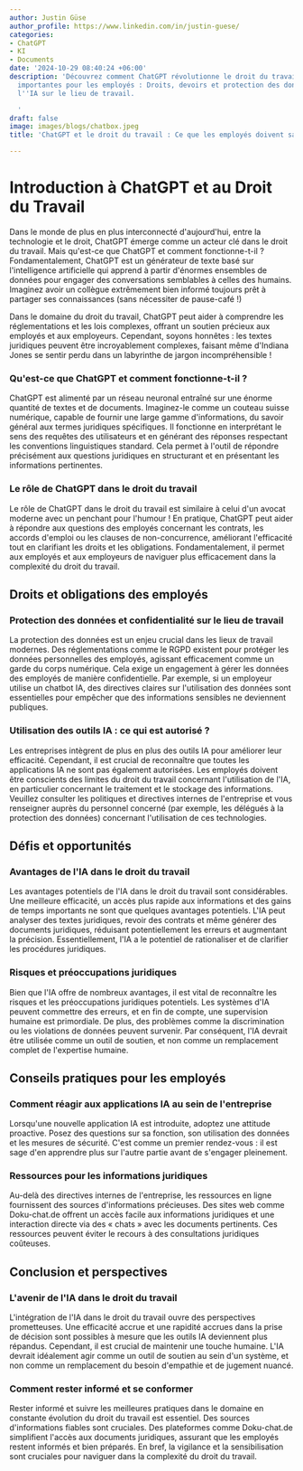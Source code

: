 ```yaml
---
author: Justin Güse
author_profile: https://www.linkedin.com/in/justin-guese/
categories:
- ChatGPT
- KI
- Documents
date: '2024-10-29 08:40:24 +06:00'
description: 'Découvrez comment ChatGPT révolutionne le droit du travail ! Informations
  importantes pour les employés : Droits, devoirs et protection des données concernant
  l''IA sur le lieu de travail.

  '
draft: false
image: images/blogs/chatbox.jpeg
title: 'ChatGPT et le droit du travail : Ce que les employés doivent savoir'

---
```

# Introduction à ChatGPT et au Droit du Travail

Dans le monde de plus en plus interconnecté d'aujourd'hui, entre la technologie et le droit, ChatGPT émerge comme un acteur clé dans le droit du travail.  Mais qu'est-ce que ChatGPT et comment fonctionne-t-il ?  Fondamentalement, ChatGPT est un générateur de texte basé sur l'intelligence artificielle qui apprend à partir d'énormes ensembles de données pour engager des conversations semblables à celles des humains. Imaginez avoir un collègue extrêmement bien informé toujours prêt à partager ses connaissances (sans nécessiter de pause-café !)

Dans le domaine du droit du travail, ChatGPT peut aider à comprendre les réglementations et les lois complexes, offrant un soutien précieux aux employés et aux employeurs. Cependant, soyons honnêtes : les textes juridiques peuvent être incroyablement complexes, faisant même d'Indiana Jones se sentir perdu dans un labyrinthe de jargon incompréhensible !

### Qu'est-ce que ChatGPT et comment fonctionne-t-il ?

ChatGPT est alimenté par un réseau neuronal entraîné sur une énorme quantité de textes et de documents.  Imaginez-le comme un couteau suisse numérique, capable de fournir une large gamme d'informations, du savoir général aux termes juridiques spécifiques. Il fonctionne en interprétant le sens des requêtes des utilisateurs et en générant des réponses respectant les conventions linguistiques standard.  Cela permet à l'outil de répondre précisément aux questions juridiques en structurant et en présentant les informations pertinentes.


### Le rôle de ChatGPT dans le droit du travail

Le rôle de ChatGPT dans le droit du travail est similaire à celui d'un avocat moderne avec un penchant pour l'humour ! En pratique, ChatGPT peut aider à répondre aux questions des employés concernant les contrats, les accords d'emploi ou les clauses de non-concurrence, améliorant l'efficacité tout en clarifiant les droits et les obligations.  Fondamentalement, il permet aux employés et aux employeurs de naviguer plus efficacement dans la complexité du droit du travail.

## Droits et obligations des employés

### Protection des données et confidentialité sur le lieu de travail

La protection des données est un enjeu crucial dans les lieux de travail modernes. Des réglementations comme le RGPD existent pour protéger les données personnelles des employés, agissant efficacement comme un garde du corps numérique. Cela exige un engagement à gérer les données des employés de manière confidentielle. Par exemple, si un employeur utilise un chatbot IA, des directives claires sur l'utilisation des données sont essentielles pour empêcher que des informations sensibles ne deviennent publiques.

### Utilisation des outils IA : ce qui est autorisé ?

Les entreprises intègrent de plus en plus des outils IA pour améliorer leur efficacité. Cependant, il est crucial de reconnaître que toutes les applications IA ne sont pas également autorisées. Les employés doivent être conscients des limites du droit du travail concernant l'utilisation de l'IA, en particulier concernant le traitement et le stockage des informations. Veuillez consulter les politiques et directives internes de l'entreprise et vous renseigner auprès du personnel concerné (par exemple, les délégués à la protection des données) concernant l'utilisation de ces technologies.


## Défis et opportunités

### Avantages de l'IA dans le droit du travail

Les avantages potentiels de l'IA dans le droit du travail sont considérables. Une meilleure efficacité, un accès plus rapide aux informations et des gains de temps importants ne sont que quelques avantages potentiels. L'IA peut analyser des textes juridiques, revoir des contrats et même générer des documents juridiques, réduisant potentiellement les erreurs et augmentant la précision.  Essentiellement, l'IA a le potentiel de rationaliser et de clarifier les procédures juridiques.

### Risques et préoccupations juridiques

Bien que l'IA offre de nombreux avantages, il est vital de reconnaître les risques et les préoccupations juridiques potentiels. Les systèmes d'IA peuvent commettre des erreurs, et en fin de compte, une supervision humaine est primordiale. De plus, des problèmes comme la discrimination ou les violations de données peuvent survenir. Par conséquent, l'IA devrait être utilisée comme un outil de soutien, et non comme un remplacement complet de l'expertise humaine.

## Conseils pratiques pour les employés

### Comment réagir aux applications IA au sein de l'entreprise

Lorsqu'une nouvelle application IA est introduite, adoptez une attitude proactive. Posez des questions sur sa fonction, son utilisation des données et les mesures de sécurité. C'est comme un premier rendez-vous : il est sage d'en apprendre plus sur l'autre partie avant de s'engager pleinement.

### Ressources pour les informations juridiques

Au-delà des directives internes de l'entreprise, les ressources en ligne fournissent des sources d'informations précieuses. Des sites web comme Doku-chat.de offrent un accès facile aux informations juridiques et une interaction directe via des « chats » avec les documents pertinents. Ces ressources peuvent éviter le recours à des consultations juridiques coûteuses.

## Conclusion et perspectives

### L'avenir de l'IA dans le droit du travail

L'intégration de l'IA dans le droit du travail ouvre des perspectives prometteuses.  Une efficacité accrue et une rapidité accrues dans la prise de décision sont possibles à mesure que les outils IA deviennent plus répandus. Cependant, il est crucial de maintenir une touche humaine. L'IA devrait idéalement agir comme un outil de soutien au sein d'un système, et non comme un remplacement du besoin d'empathie et de jugement nuancé.

### Comment rester informé et se conformer

Rester informé et suivre les meilleures pratiques dans le domaine en constante évolution du droit du travail est essentiel. Des sources d'informations fiables sont cruciales. Des plateformes comme Doku-chat.de simplifient l'accès aux documents juridiques, assurant que les employés restent informés et bien préparés. En bref, la vigilance et la sensibilisation sont cruciales pour naviguer dans la complexité du droit du travail.
